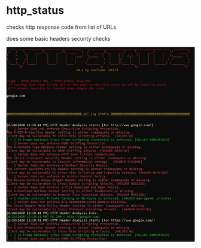 # http_status
checks http response code from list of URLs

does some basic headers security checks


![alt screenshot](https://raw.githubusercontent.com/soufianetahiri/http_status/master/Annotation%202020-06-24%20122053.jpg)
